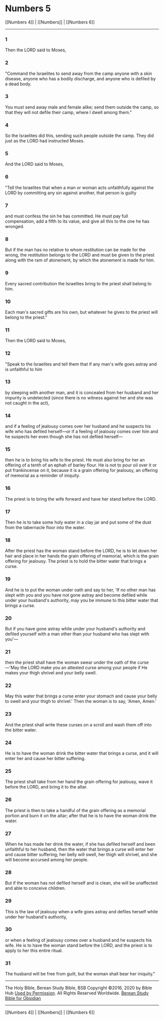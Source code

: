 # Numbers 5

[[Numbers 4]] | [[Numbers]] | [[Numbers 6]]

---

### 1
Then the LORD said to Moses,

### 2
"Command the Israelites to send away from the camp anyone with a skin disease, anyone who has a bodily discharge, and anyone who is defiled by a dead body.

### 3
You must send away male and female alike; send them outside the camp, so that they will not defile their camp, where I dwell among them."

### 4
So the Israelites did this, sending such people outside the camp. They did just as the LORD had instructed Moses.

### 5
And the LORD said to Moses,

### 6
"Tell the Israelites that when a man or woman acts unfaithfully against the LORD by committing any sin against another, that person is guilty

### 7
and must confess the sin he has committed. He must pay full compensation, add a fifth to its value, and give all this to the one he has wronged.

### 8
But if the man has no relative to whom restitution can be made for the wrong, the restitution belongs to the LORD and must be given to the priest along with the ram of atonement, by which the atonement is made for him.

### 9
Every sacred contribution the Israelites bring to the priest shall belong to him.

### 10
Each man's sacred gifts are his own, but whatever he gives to the priest will belong to the priest."

### 11
Then the LORD said to Moses,

### 12
"Speak to the Israelites and tell them that if any man's wife goes astray and is unfaithful to him

### 13
by sleeping with another man, and it is concealed from her husband and her impurity is undetected (since there is no witness against her and she was not caught in the act),

### 14
and if a feeling of jealousy comes over her husband and he suspects his wife who has defiled herself—or if a feeling of jealousy comes over him and he suspects her even though she has not defiled herself—

### 15
then he is to bring his wife to the priest. He must also bring for her an offering of a tenth of an ephah of barley flour. He is not to pour oil over it or put frankincense on it, because it is a grain offering for jealousy, an offering of memorial as a reminder of iniquity.

### 16
The priest is to bring the wife forward and have her stand before the LORD.

### 17
Then he is to take some holy water in a clay jar and put some of the dust from the tabernacle floor into the water.

### 18
After the priest has the woman stand before the LORD, he is to let down her hair and place in her hands the grain offering of memorial, which is the grain offering for jealousy. The priest is to hold the bitter water that brings a curse.

### 19
And he is to put the woman under oath and say to her, 'If no other man has slept with you and you have not gone astray and become defiled while under your husband's authority, may you be immune to this bitter water that brings a curse.

### 20
But if you have gone astray while under your husband's authority and defiled yourself with a man other than your husband who has slept with you'—

### 21
then the priest shall have the woman swear under the oath of the curse—'May the LORD make you an attested curse among your people if He makes your thigh shrivel and your belly swell.

### 22
May this water that brings a curse enter your stomach and cause your belly to swell and your thigh to shrivel.' Then the woman is to say, 'Amen, Amen.'

### 23
And the priest shall write these curses on a scroll and wash them off into the bitter water.

### 24
He is to have the woman drink the bitter water that brings a curse, and it will enter her and cause her bitter suffering.

### 25
The priest shall take from her hand the grain offering for jealousy, wave it before the LORD, and bring it to the altar.

### 26
The priest is then to take a handful of the grain offering as a memorial portion and burn it on the altar; after that he is to have the woman drink the water.

### 27
When he has made her drink the water, if she has defiled herself and been unfaithful to her husband, then the water that brings a curse will enter her and cause bitter suffering; her belly will swell, her thigh will shrivel, and she will become accursed among her people.

### 28
But if the woman has not defiled herself and is clean, she will be unaffected and able to conceive children.

### 29
This is the law of jealousy when a wife goes astray and defiles herself while under her husband's authority,

### 30
or when a feeling of jealousy comes over a husband and he suspects his wife. He is to have the woman stand before the LORD, and the priest is to apply to her this entire ritual.

### 31
The husband will be free from guilt, but the woman shall bear her iniquity."

---

The Holy Bible, Berean Study Bible, BSB
Copyright ©2016, 2020 by Bible Hub
[Used by Permission](https://berean.bible/terms.htm). All Rights Reserved Worldwide.
[Berean Study Bible for Obsidian](https://github.com/gapmiss/berean-study-bible-for-obsidian)

---

[[Numbers 4]] | [[Numbers]] | [[Numbers 6]]

